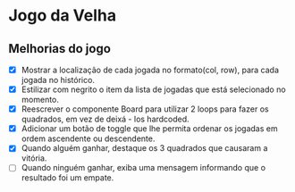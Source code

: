 # Jogo da Velha
## Melhorias do jogo

- [x] Mostrar a localização de cada jogada no formato(col, row), para cada jogada no histórico.
- [x] Estilizar com negrito o item da lista de jogadas que está selecionado no momento.
- [x] Reescrever o componente Board para utilizar 2 loops para fazer os quadrados, em vez de deixá - los hardcoded.
- [x] Adicionar um botão de toggle que lhe permita ordenar os jogadas em ordem ascendente ou descendente.
- [x] Quando alguém ganhar, destaque os 3 quadrados que causaram a vitória.
- [ ] Quando ninguém ganhar, exiba uma mensagem informando que o resultado foi um empate.